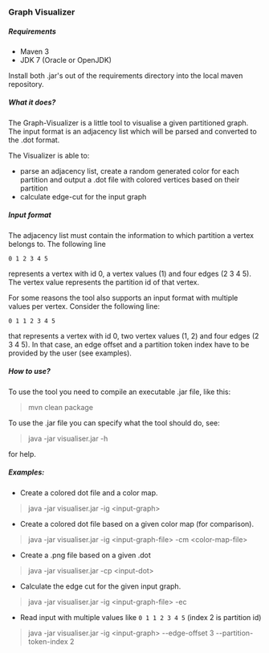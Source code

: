 ### Graph Visualizer

##### Requirements

* Maven 3
* JDK 7 (Oracle or OpenJDK)

Install both .jar's out of the requirements directory into the local maven
repository.

##### What it does?

The Graph-Visualizer is a little tool to visualise a given partitioned graph.
The input format is an adjacency list which will be parsed and converted to
the .dot format.

The Visualizer is able to:
- parse an adjacency list, create a random generated color for each partition
 and output a .dot file with colored vertices based on their partition
- calculate edge-cut for the input graph

##### Input format

The adjacency list must contain the information to which partition a vertex
belongs to. The following line

`0 1 2 3 4 5`

represents a vertex with id 0, a vertex values (1) and four edges (2 3 4 5).
The vertex value represents the partition id of that vertex.

For some reasons the tool also supports an input format with multiple values
per vertex. Consider the following line:

`0 1 1 2 3 4 5`

that represents a vertex with id 0, two vertex values (1, 2) and four edges
(2 3 4 5). In that case, an edge offset and a partition token index have to
be provided by the user (see examples).


##### How to use?

To use the tool you need to compile an executable .jar file, like this:

> mvn clean package

To use the .jar file you can specify what the tool should do, see:

> java -jar visualiser.jar -h

for help.

##### Examples:

* Create a colored dot file and a color map.

> java -jar visualiser.jar -ig &lt;input-graph&gt;

* Create a colored dot file based on a given color map (for comparison).

> java -jar visualiser.jar -ig &lt;input-graph-file&gt; -cm &lt;color-map-file&gt;

* Create a .png file based on a given .dot

> java -jar visualiser.jar -cp &lt;input-dot&gt;

* Calculate the edge cut for the given input graph.

> java -jar visualiser.jar -ig &lt;input-graph-file&gt; -ec

* Read input with multiple values like `0 1 1 2 3 4 5` (index 2 is partition id)

> java -jar visualiser.jar -ig &lt;input-graph&gt; --edge-offset 3 
--partition-token-index 2



